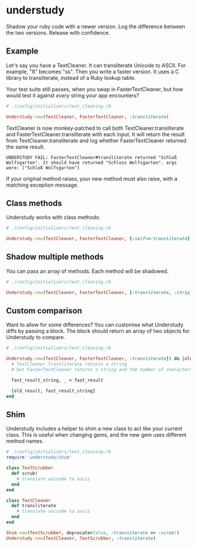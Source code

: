 # understudy
Shadow your ruby code with a newer version. Log the difference between the two versions. Release with confidence.


## Example

Let's say you have a TextCleaner. It can transliterate Unicode to ASCII. For example, "ß" becomes "ss". Then you write a faster version. It uses a C library to transliterate, instead of a Ruby lookup table.

Your test suite still passes, when you swap in FasterTextCleaner, but how would test it against *every* string your app encounters?

``` ruby
# ./config/initializers/text_cleaning.rb

Understudy.new(TextCleaner, FasterTextCleaner, :transliterate)

```

TextCleaner is now monkey-patched to call both TextCleaner.transliterate and FasterTextCleaner.transliterate with each input. It will return the result from TextCleaner.transliterate and log whether FasterTextCleaner returned the same result.

``` log
UNDERSTUDY FAIL: FasterTextCleaner#transliterate returned "Schloß Wolfsgarten". It should have returned "Schloss Wolfsgarten". args were: ["Schloß Wolfsgarten"]
```

If your original method raises, your new method must also raise, with a matching exception message.

## Class methods

Understudy works with class methods:

``` ruby
# ./config/initializers/text_cleaning.rb

Understudy.new(TextCleaner, FasterTextCleaner, {:self=>:transliterate})

```

## Shadow multiple methods

You can pass an array of methods. Each method will be shadowed.

``` ruby
# ./config/initializers/text_cleaning.rb

Understudy.new(TextCleaner, FasterTextCleaner, [:transliterate, :strip_ms_word, :csv_safe])

```

## Custom comparison

Want to allow for some differences? You can customise what Understudy diffs by passing a block. The block should return an array of two objects for Understudy to compare.

``` ruby
# ./config/initializers/text_cleaning.rb

Understudy.new(TextCleaner, FasterTextCleaner, :transliterate]) do |old_result, fast_result|
  # TextCleaner.transliterate returns a string
  # but FasterTextCleaner returns a string and the number of characters cleaned

  fast_result_string, _ = fast_result

  [old_result, fast_result_string]
end

```

## Shim

Understudy includes a helper to shim a new class to act like your current class. This is useful when changing gems, and the new gem uses different method names.


``` ruby
# ./config/initializers/text_cleaning.rb
require 'understudy/shim'

class TextScrubber
  def scrub!
    # translate unicode to ascii
  end
end

class TextCleaner
  def transliterate
    # translate unicode to ascii
  end
end

Shim.new(TextScrubber, deprecate=false, :transliterate => :scrub!)
Understudy.new(TextCleaner, TextScrubber, :transliterate)


```
